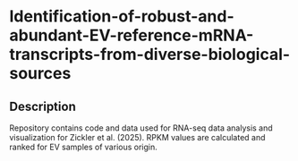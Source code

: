 # Identification-of-robust-and-abundant-EV-reference-mRNA-transcripts-from-diverse-biological-sources

## Description
Repository contains code and data used for RNA-seq data analysis and visualization for Zickler et al. (2025). RPKM values are calculated and ranked for EV samples  of various origin.
